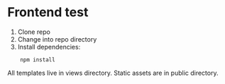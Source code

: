 Frontend test
=============

1. Clone repo
2. Change into repo directory
3. Install dependencies:

```
	npm install
```

All templates live in views directory.
Static assets are in public directory.
